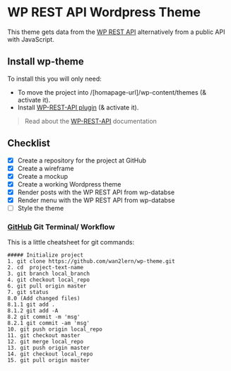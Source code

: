 # WP REST API Wordpress Theme
This theme gets data from the [WP REST API](http://v2.wp-api.org) alternatively from a public API with JavaScript.

## Install wp-theme
To install this you will only need:
- To move the project into /\[homapage-url]\/wp-content/themes \(& activate it\).
- Install [WP-REST-API plugin](https://wordpress.org/plugins/rest-api/) \(& activate it\). 
> Read about the [WP-REST-API](http://v2.wp-api.org) documentation

## Checklist
- [x] Create a repository for the project at GitHub
- [x] Create a wireframe
- [x] Create a mockup
- [x] Create a working Wordpress theme
- [x] Render posts with the WP REST API from wp-databse
- [x] Render menu with the WP REST API from wp-databse
- [ ] Style the theme

### [GitHub](https://github.com) Git Terminal/ Workflow
This is a little cheatsheet for git commands:
```
##### Initialize project
1. git clone https://github.com/wan2lern/wp-theme.git
2. cd  project-text-name
3. git branch local_branch
4. git checkout local_repo
6. git pull origin master
7. git status
8.0 (Add changed files)
8.1.1 git add .
8.1.2 git add -A
8.2 git commit -m 'msg'
8.2.1 git commit -am 'msg'
10. git push origin local_repo
11. git checkout master
12. git merge local_repo
13. git push origin master
14. git checkout local_repo
15. git pull origin master
```